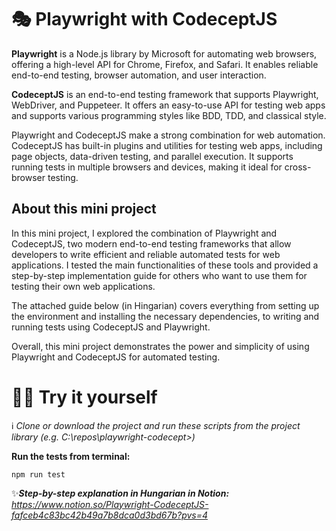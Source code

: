 # :performing_arts: Playwright with CodeceptJS

**Playwright** is a Node.js library by Microsoft for automating web browsers, offering a high-level API for Chrome, Firefox, and Safari. It enables reliable end-to-end testing, browser automation, and user interaction.

**CodeceptJS** is an end-to-end testing framework that supports Playwright, WebDriver, and Puppeteer. It offers an easy-to-use API for testing web apps and supports various programming styles like BDD, TDD, and classical style.

Playwright and CodeceptJS make a strong combination for web automation. CodeceptJS has built-in plugins and utilities for testing web apps, including page objects, data-driven testing, and parallel execution. It supports running tests in multiple browsers and devices, making it ideal for cross-browser testing.

## About this mini project
In this mini project, I explored the combination of Playwright and CodeceptJS, two modern end-to-end testing frameworks that allow developers to write efficient and reliable automated tests for web applications. I tested the main functionalities of these tools and provided a step-by-step implementation guide for others who want to use them for testing their own web applications. 

The attached guide below (in Hingarian) covers everything from setting up the environment and installing the necessary dependencies, to writing and running tests using CodeceptJS and Playwright. 

Overall, this mini project demonstrates the power and simplicity of using Playwright and CodeceptJS for automated testing.

# 👨‍🔧 Try it yourself

ℹ️ _Clone or download the project and run these scripts from the project library (e.g. C:\repos\playwright-codecept>)_

**Run the tests from terminal:** 
```shell
npm run test
```

✨***Step-by-step explanation in Hungarian in Notion:** https://www.notion.so/Playwright-CodeceptJS-fafceb4c83bc42b49a7b8dca0d3bd67b?pvs=4*
